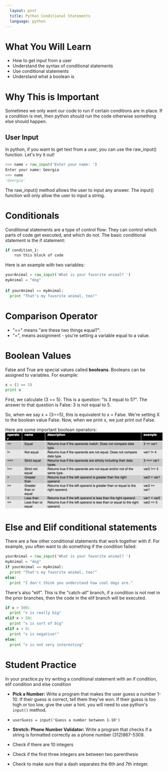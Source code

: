 ```yaml
---
  layout: post
  title: Python Conditional Statements
  language: python
---
```

# What You Will Learn
+ How to get input from a user
+ Understand the syntax of conditional statements
+ Use conditional statements
+ Understand what a boolean is

# Why This is Important
Sometimes we only want our code to run if certain conditions are in place. If a condition is met, then python should run the code otherwise something else should happen.

## User Input
In python, if you want to get text from a user, you can use the raw_input() function. Let's try it out!

```python
>>> name = raw_input('Enter your name: ')
Enter your name: Georgia
>>> name
'Georgia'
```

The raw_input() method allows the user to input any answer. The input() function will only allow the user to input a string.

# Conditionals
Conditional statements are a type of control flow: They can control which parts of code get executed, and which do not. The basic conditional statement is the if statement:

```python
if condition_1:
    run this block of code
```
Here is an example with two variables:

```python
yourAnimal = raw_input('What is your favorite animal? ')
myAnimal = "dog"

if yourAnimal == myAnimal:
  print "That's my favorite animal, too!"
```

# Comparison Operator
  + "==" means "are these two things equal?".
  + "=", means assignment - you're setting a variable equal to a value.

# Boolean Values
False and True are special values called **booleans**. Booleans can be assigned to variables.
For example:

```python
x = (3 == 5)
print x
```
First, we calculate (3 == 5). This is a question: "Is 3 equal to 5?". The answer to that question is False: 3 is not equal to 5.

So, when we say x = (3==5), this is equivalent to x = False. We're setting X to the boolean value False. Now, when we print x, we just print out False.

Here are some important boolean operators:
<img src="https://raw.githubusercontent.com/learn-co-curriculum/cssi-2.5-conditional-statements/master/js-boolean-operator-table.png">

# Else and Elif conditional statements
There are a few other conditional statements that work together with if. For example, you often want to do something if the condition failed:

```python
yourAnimal = raw_input('What is your favorite animal? ')
myAnimal = "dog"
if yourAnimal == myAnimal:
  print "That's my favorite animal, too!"
else:
  print "I don't think you understand how cool dogs are."
```


There's also "elif".  This is the "catch-all" branch, if a condition is not met in the prior branches, then the code in the elif branch will be executed.

```python
if x > 500:
  print "x is really big"
elif x > 50:
  print "x is sort of big"
elif x < 0:
  print "x is negative!"
else:
  print "x is not very interesting"
```
# Student Practice
In your practice.py try writing a conditional statement with an if condition, elif condition and else condition

 * **Pick a Number:** Write a program that makes the user guess a number 1-10. If their guess is correct, tell them they've won. If their guess is too high or too low, give the user a hint. you will need to use python's `input()` method.
  * `userGuess = input('Guess a number between 1-10')`

 * **Stretch: Phone Number Validator:** Write a program that checks if a string is formatted correctly as a phone number (312)867-5309.
  * Check if there are 10 integers
  * Check if the first three integers are between two parenthesis
  * Check to make sure that a dash separates the 6th and 7th integer.
